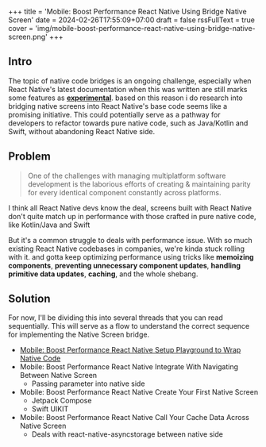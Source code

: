 +++
title = 'Mobile: Boost Performance React Native Using Bridge Native Screen'
date = 2024-02-26T17:55:09+07:00
draft = false
rssFullText = true
cover = 'img/mobile-boost-performance-react-native-using-bridge-native-screen.png'
+++

## Intro

The topic of native code bridges is an ongoing challenge, especially when React Native's latest documentation when this was written
are still marks some features as [**experimental**](https://reactnative.dev/docs/the-new-architecture/pillars-fabric-components). based on this reason i do research into bridging native screens into React Native's base code seems like a promising initiative. This could potentially serve as a pathway for developers to refactor towards pure native code, such as Java/Kotlin and Swift, without abandoning React Native side.

## Problem

> One of the challenges with managing multiplatform software development is the laborious efforts of creating & maintaining parity for every identical component constantly across platforms.

I think all React Native devs know the deal, screens built with React Native don't quite match up in performance with those crafted in pure native code, like Kotlin/Java and Swift

But it's a common struggle to deals with performance issue. With so much existing React Native codebases in companies, we're kinda stuck rolling with it. and gotta keep optimizing performance using tricks like **memoizing components**, **preventing unnecessary component updates**, **handling primitive data updates**, **caching**, and the whole shebang.

## Solution

For now, I'll be dividing this into several threads that you can read sequentially. This will serve as a flow to understand the correct sequence for implementing the Native Screen bridge.

- [Mobile: Boost Performance React Native Setup Playground to Wrap Native Code](/posts/mobile-boost-performance-react-native-setup-playground-to-wrap-native-code)
- Mobile: Boost Performance React Native Integrate With Navigating Between Native Screen
  - Passing parameter into native side
- Mobile: Boost Performance React Native Create Your First Native Screen
  - Jetpack Compose
  - Swift UIKIT
- Mobile: Boost Performance React Native Call Your Cache Data Across Native Screen
  - Deals with react-native-asyncstorage between native side
